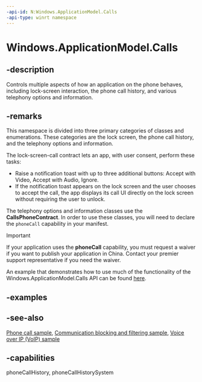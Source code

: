 ```yaml
---
-api-id: N:Windows.ApplicationModel.Calls
-api-type: winrt namespace
---
```


# Windows.ApplicationModel.Calls

## -description

Controls multiple aspects of how an application on the phone behaves, including lock-screen interaction, the phone call history, and various telephony options and information.

## -remarks

This namespace is divided into three primary categories of classes and enumerations. These categories are the lock screen, the phone call history, and the telephony options and information.

The lock-screen-call contract lets an app, with user consent, perform these tasks:

+ Raise a notification toast with up to three additional buttons: Accept with Video, Accept with Audio, Ignore.
+ If the notification toast appears on the lock screen and the user chooses to accept the call, the app displays its call UI directly on the lock screen without requiring the user to unlock.

The telephony options and information classes use the **CallsPhoneContract**. In order to use these classes, you will need to declare the `phoneCall` capability in your manifest.

> [!IMPORTANT]
> If your application uses the **phoneCall** capability, you must request a waiver if you want to publish your application in China. Contact your premier support representative if you need the waiver.

An example that demonstrates how to use much of the functionality of the Windows.ApplicationModel.Calls API can be found
[here](https://github.com/microsoft/Windows-universal-samples/tree/v8.0.7/archived/PhoneCall).

## -examples

## -see-also

[Phone call sample](https://github.com/microsoft/Windows-universal-samples/tree/v8.0.7/archived/PhoneCall),
[Communication blocking and filtering sample](https://github.com/microsoft/Windows-universal-samples/tree/v8.0.7/archived/CommunicationBlockAndFilter),
[Voice over IP (VoIP) sample](/samples/microsoft/windows-universal-samples/voip/)

## -capabilities

phoneCallHistory, phoneCallHistorySystem
